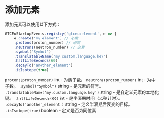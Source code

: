# 添加元素

添加元素可以使用以下方式：
```js
GTCEuStartupEvents.registry('gtceu:element', e => {
    e.create('my_element') // 必需
    .protons(proton_number) // 必需
    .neutrons(neutron_number) // 必需
    .symbol("Symbol")
    .translatableName('my.custom.language.key')
    .halfLifeSeconds(60)
    .decayTo('another_element')
    .isIsotope(true)
```
`protons(proton_number)` int - 为质子数。
`neutrons(proton_number)` int - 为中子数。
`.symbol("Symbol")` string - 是元素的符号。
`.translatableName('my.custom.language.key')` string - 是自定义元素的本地化键。
`.halfLifeSeconds(60)` int - 是半衰期时间（以秒计时）。
`.decayTo('another_element')` string - 定义半衰期后衰变的目标。
`.isIsotope(true)` boolean - 定义是否为同位素
